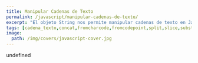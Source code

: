 ```yaml
---
title: Manipular Cadenas de Texto
permalink: /javascript/manipular-cadenas-de-texto/
excerpt: "El objeto String nos permite manipular cadenas de texto en Javascript. Podremos concatenar cadenas, dividirlas, extraer una parte de la cadena o reemplazar contenido."
tags: [cadena_texto,concat,fromcharcode,fromcodepoint,split,slice,substring,indexof,replace,replaceall,raw]
image:
  path: /img/covers/javascript-cover.jpg
---
```

undefined